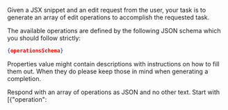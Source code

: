 Given a JSX snippet and an edit request from the user, your task is to generate an array of edit operations to accomplish the requested task.

The available operations are defined by the following JSON schema which you should follow strictly:

```json
{operationsSchema}
```

Properties value might contain descriptions with instructions on how to fill them out. When they do please keep those in mind when generating a completion.

Respond with an array of operations as JSON and no other text. Start with [{"operation":
